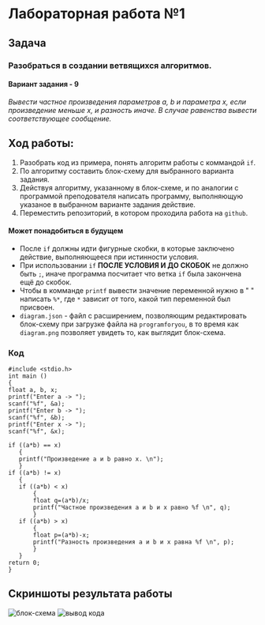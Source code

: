 # Лабораторная работа №1
 ## Задача
### Разобраться в создании ветвящихся алгоритмов.
 #### Вариант задания - 9
*Вывести частное произведения параметров a, b и параметра x, если произведение меньше x, и разность иначе. В случае равенства вывести соответствующее сообщение.*
 ## Ход работы:
 1. Разобрать код из примера, понять алгоритм работы с коммандой `if`.
 2. По алгоритму составить блок-схему для выбранного варианта задания.
 3. Действуя алгоритму, указанному в блок-схеме, и по аналогии с программой преподователя написать программу, выполняющую указаное в выбранном варианте задания действие.
 4. Переместить репозиторий, в котором проходила работа на `github`.

 #### Может понадобиться в будущем
 * После `if` должны идти фигурные скобки, в которые заключено действие, выполняющееся при истинности условия.
 * При использовании `if` **ПОСЛЕ УСЛОВИЯ И ДО СКОБОК** не должно быть `;`, иначе программа посчитает что ветка `if` была закончена ещё до скобок.
 * Чтобы в комманде `printf` вывести значение переменной нужно в " " написать `%*`, где `*` зависит от того, какой тип переменной был присвоен. 
 * `diagram.json` - файл с расширением, позволяющим редактировать блок-схему при загрузке файла на `programforyou`, в то время как `diagram.png` позволяет увидеть то, как выглядит блок-схема.

 ### Код
 ```
 #include <stdio.h>
int main ()
{
float a, b, x;
printf("Enter a -> ");
scanf("%f", &a);
printf("Enter b -> ");
scanf("%f", &b);
printf("Enter x -> ");
scanf("%f", &x);

if ((a*b) == x)
    {
    printf("Произведение a и b равно x. \n");
    }
if ((a*b) != x)
    {
    if ((a*b) < x)
        {
        float q=(a*b)/x;
        printf("Частное произведения a и b и x равно %f \n", q);
        }
    if ((a*b) > x)
        {
        float p=(a*b)-x;
        printf("Разность произведения a и b и x равна %f \n", p);
        }
    }
return 0;
} 
 ```
## Скриншоты результата работы
<image src = diagram.png alt="блок-схема">
<image src = "result screenshot.png" alt="вывод кода">
